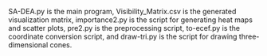 SA-DEA.py is the main program,
Visibility_Matrix.csv is the generated visualization matrix,
importance2.py is the script for generating heat maps and scatter plots,
pre2.py is the preprocessing script,
to-ecef.py is the coordinate conversion script, and
draw-tri.py is the script for drawing three-dimensional cones.
